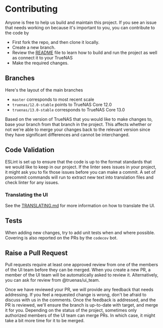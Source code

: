 # Contributing

Anyone is free to help us build and maintain this project. If you see an issue that needs working on because it's important to you, you can contribute to the code by
- First fork the repo, and then clone it locally.
- Create a new branch.
- Review the [README](https://github.com/truenas/webui/blob/master/README.md) file to learn how to build and run the project as well as connect it to your TrueNAS
- Make the required changes.

## Branches

Here's the layout of the main branches

- `master` corresponds to most recent scale
- `truenas/12.0-stable` points to TrueNAS Core 12.0
- `truenas/13.0-stable` corresponds to TrueNAS Core 13.0

Based on the version of TrueNAS that you would like to make changes to, base your branch from that branch in the project. This affects whether or not we're able to merge your changes back to the relevant version since they have significant differences and cannot be interchanged.

## Code Validation

ESLint is set up to ensure that the code is up to the format standards that we would like to keep in our project. If the linter sees issues in your project, it might ask you to fix those issues before you can make a commit. A set of precommit commands will run to extract new text into translation files and check linter for any issues.

### Translating the UI

See the [TRANSLATING.md](https://github.com/truenas/webui/blob/master/docs/contributing_translations.md) for more information on how to translate the UI.

## Tests

When adding new changes, try to add unit tests when and where possible. Covering is also reported on the PRs by the `codecov` bot.

## Raise a Pull Request

Pull requests require at least one approved review from one of the members of the UI team before they can be merged. When you create a new PR, a member of the UI team will be automatically asked to review it. Alternatively, you can ask for review from @truenas/ui_team.

Once we have reviewed your PR, we will provide any feedback that needs addressing. If you feel a requested change is wrong, don't be afraid to discuss with us in the comments. Once the feedback is addressed, and the PR is reviewed, we'll ensure the branch is up-to-date with target, and merge it for you. Depending on the status of the project, sometimes only authorized members of the UI team can merge PRs. In which case, it might take a bit more time for it to be merged.
